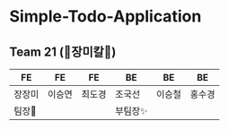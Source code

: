 # Simple-Todo-Application


## Team 21 (🔪장미칼🌹)

|FE|FE|FE|BE|BE|BE|
|----|----|----|----|----|----|
|장장미|이승연|최도경|조국선|이승철|홍수경|
|팀장🌹|||부팀장✨|||
